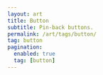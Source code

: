 ```yaml
---
layout: art
title: Button
subtitle: Pin-back buttons.
permalink: /art/tags/button/
tag: button
pagination:
  enabled: true
  tag: [button]
---
```

